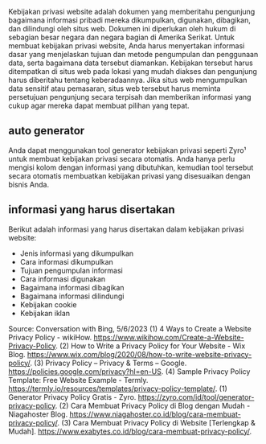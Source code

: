 Kebijakan privasi website adalah dokumen yang memberitahu pengunjung bagaimana informasi pribadi mereka dikumpulkan, digunakan, dibagikan, dan dilindungi oleh situs web. Dokumen ini diperlukan oleh hukum di sebagian besar negara dan negara bagian di Amerika Serikat. Untuk membuat kebijakan privasi website, Anda harus menyertakan informasi dasar yang menjelaskan tujuan dan metode pengumpulan dan penggunaan data, serta bagaimana data tersebut diamankan. Kebijakan tersebut harus ditempatkan di situs web pada lokasi yang mudah diakses dan pengunjung harus diberitahu tentang keberadaannya. Jika situs web mengumpulkan data sensitif atau pemasaran, situs web tersebut harus meminta persetujuan pengunjung secara terpisah dan memberikan informasi yang cukup agar mereka dapat membuat pilihan yang tepat.

## auto generator
Anda dapat menggunakan tool generator kebijakan privasi seperti Zyro¹ untuk membuat kebijakan privasi secara otomatis. Anda hanya perlu mengisi kolom dengan informasi yang dibutuhkan, kemudian tool tersebut secara otomatis membuatkan kebijakan privasi yang disesuaikan dengan bisnis Anda.
## informasi yang harus disertakan
Berikut adalah informasi yang harus disertakan dalam kebijakan privasi website:
- Jenis informasi yang dikumpulkan
- Cara informasi dikumpulkan
- Tujuan pengumpulan informasi
- Cara informasi digunakan
- Bagaimana informasi dibagikan
- Bagaimana informasi dilindungi
- Kebijakan cookie
- Kebijakan iklan

Source: Conversation with Bing, 5/6/2023
(1) 4 Ways to Create a Website Privacy Policy - wikiHow. https://www.wikihow.com/Create-a-Website-Privacy-Policy.
(2) How to Write a Privacy Policy for Your Website - Wix Blog. https://www.wix.com/blog/2020/08/how-to-write-website-privacy-policy/.
(3) Privacy Policy – Privacy & Terms – Google. https://policies.google.com/privacy?hl=en-US.
(4) Sample Privacy Policy Template: Free Website Example - Termly. https://termly.io/resources/templates/privacy-policy-template/.
(1) Generator Privacy Policy Gratis - Zyro. https://zyro.com/id/tool/generator-privacy-policy.
(2) Cara Membuat Privacy Policy di Blog dengan Mudah - Niagahoster Blog. https://www.niagahoster.co.id/blog/cara-membuat-privacy-policy/.
(3) Cara Membuat Privacy Policy di Website [Terlengkap & Mudah]. https://www.exabytes.co.id/blog/cara-membuat-privacy-policy/.
